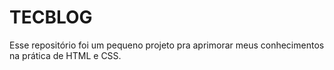 # TECBLOG
Esse repositório foi um pequeno projeto pra aprimorar meus conhecimentos na prática de HTML e CSS. 
